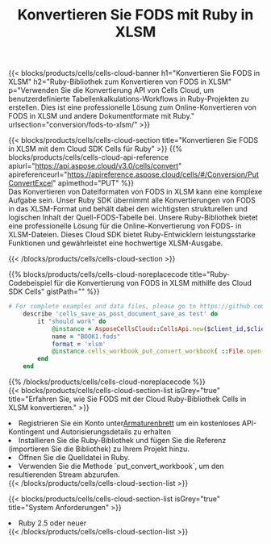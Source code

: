 ﻿---
title:  Konvertieren Sie FODS mit Ruby in XLSM
description:  Verwendung des Cloud SDK Aspose.Cells für Ruby zum Konvertieren einer Datei im FODS-Format in eine Datei im XLSM-Format.
kwords: Excel, Convert FODS to XLSM, REST, Ruby
howto: How to convert FODS to XLSM using Aspose.Cells Cloud Ruby library.
---
{{< blocks/products/cells/cells-cloud-banner h1="Konvertieren Sie FODS in XLSM" h2="Ruby-Bibliothek zum Konvertieren von FODS in XLSM" p="Verwenden Sie die Konvertierung API von Cells Cloud, um benutzerdefinierte Tabellenkalkulations-Workflows in Ruby-Projekten zu erstellen. Dies ist eine professionelle Lösung zum Online-Konvertieren von FODS in XLSM und andere Dokumentformate mit Ruby." urlsection="conversion/fods-to-xlsm/" >}}

{{< blocks/products/cells/cells-cloud-section title="Konvertieren Sie FODS in XLSM mit dem Cloud SDK Cells für Ruby" >}}
{{% blocks/products/cells/cells-cloud-api-reference apiurl="https://api.aspose.cloud/v3.0/cells/convert" apireferenceurl="https://apireference.aspose.cloud/cells/#/Conversion/PutConvertExcel" apimethod="PUT" %}}
<br/>
Das Konvertieren von Dateiformaten von FODS in XLSM kann eine komplexe Aufgabe sein. Unser Ruby SDK übernimmt alle Konvertierungen von FODS in das XLSM-Format und behält dabei den wichtigsten strukturellen und logischen Inhalt der Quell-FODS-Tabelle bei. Unsere Ruby-Bibliothek bietet eine professionelle Lösung für die Online-Konvertierung von FODS- in XLSM-Dateien. Dieses Cloud SDK bietet Ruby-Entwicklern leistungsstarke Funktionen und gewährleistet eine hochwertige XLSM-Ausgabe.

{{< /blocks/products/cells/cells-cloud-section >}}

{{% blocks/products/cells/cells-cloud-noreplacecode title="Ruby-Codebeispiel für die Konvertierung von FODS in XLSM mithilfe des Cloud SDK Cells" gistPath="" %}}
 
```ruby
# For complete examples and data files, please go to https://github.com/aspose-cells-cloud/aspose-cells-cloud-ruby/
    describe 'cells_save_as_post_document_save_as test' do
        it "should work" do
            @instance = AsposeCellsCloud::CellsApi.new($client_id,$client_secret,"v3.0","https://api.aspose.cloud/")
            name = "BOOK1.fods"
            format = 'xlsm'
            @instance.cells_workbook_put_convert_workbook( ::File.open(File.expand_path("data/"+name),"r")  {|io| io.read(io.size) },{:format=>format})     
        end
    end
```
 
{{% /blocks/products/cells/cells-cloud-noreplacecode %}}
<br/>
{{< blocks/products/cells/cells-cloud-section-list isGrey="true" title="Erfahren Sie, wie Sie FODS mit der Cloud Ruby-Bibliothek Cells in XLSM konvertieren." >}}
<li> Registrieren Sie ein Konto unter<a href="https://dashboard.aspose.cloud/">Armaturenbrett</a> um ein kostenloses API-Kontingent und Autorisierungsdetails zu erhalten</li>
<li>Installieren Sie die Ruby-Bibliothek und fügen Sie die Referenz (importieren Sie die Bibliothek) zu Ihrem Projekt hinzu.</li>
<li>Öffnen Sie die Quelldatei in Ruby.</li>
<li>Verwenden Sie die Methode `put_convert_workbook`, um den resultierenden Stream abzurufen.</li>
{{< /blocks/products/cells/cells-cloud-section-list >}}

{{< blocks/products/cells/cells-cloud-section-list isGrey="true" title="System Anforderungen" >}}
<li>Ruby 2.5 oder neuer</li>
{{< /blocks/products/cells/cells-cloud-section-list >}}
